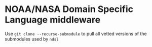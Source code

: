 # NOAA/NASA Domain Specific Language middleware

Use `git clone --recurse-submodule` to pull all vetted versions of the submodules used by `ndsl`
